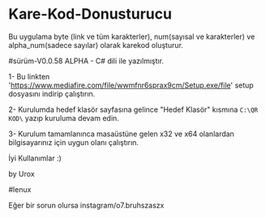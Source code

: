 # Kare-Kod-Donusturucu
Bu uygulama byte (link ve tüm karakterler), num(sayısal ve karakterler) ve alpha_num(sadece sayılar) olarak karekod oluşturur. 

#sürüm-V0.0.58 ALPHA - C# dili ile yazılmıştır.

1- Bu linkten 'https://www.mediafire.com/file/wwmfnr6sprax9cm/Setup.exe/file' setup dosyasını indirip çalıştırın.

2- Kurulumda hedef klasör sayfasına gelince "Hedef Klasör" kısmına `C:\QR KOD\` yazıp kuruluma devam edin.

3- Kurulum tamamlanınca masaüstüne gelen x32 ve x64 olanlardan bilgisayarınız için uygun olanı çalıştırın.


İyi Kullanımlar :)

by Urox 

#lenux


Eğer bir sorun olursa instagram/o7.bruhszaszx
